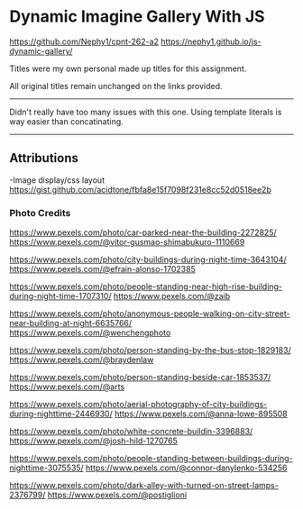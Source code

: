 # Dynamic Imagine Gallery With JS

https://github.com/Nephy1/cpnt-262-a2
https://nephy1.github.io/js-dynamic-gallery/

Titles were my own personal made up titles for this assignment. 

All original titles remain unchanged on the links provided.

---

Didn't really have too many issues with this one. Using template literals is way easier than concatinating. 

---
## Attributions
-Image display/css layout
 https://gist.github.com/acidtone/fbfa8e15f7098f231e8cc52d0518ee2b

### Photo Credits
https://www.pexels.com/photo/car-parked-near-the-building-2272825/
https://www.pexels.com/@vitor-gusmao-shimabukuro-1110669

https://www.pexels.com/photo/city-buildings-during-night-time-3643104/
https://www.pexels.com/@efrain-alonso-1702385

https://www.pexels.com/photo/people-standing-near-high-rise-building-during-night-time-1707310/
https://www.pexels.com/@zaib

https://www.pexels.com/photo/anonymous-people-walking-on-city-street-near-building-at-night-6635766/
https://www.pexels.com/@wenchengphoto

https://www.pexels.com/photo/person-standing-by-the-bus-stop-1829183/
https://www.pexels.com/@braydenlaw

https://www.pexels.com/photo/person-standing-beside-car-1853537/
https://www.pexels.com/@arts

https://www.pexels.com/photo/aerial-photography-of-city-buildings-during-nighttime-2446930/
https://www.pexels.com/@anna-lowe-895508

https://www.pexels.com/photo/white-concrete-buildin-3396883/
https://www.pexels.com/@josh-hild-1270765

https://www.pexels.com/photo/people-standing-between-buildings-during-nighttime-3075535/
https://www.pexels.com/@connor-danylenko-534256

https://www.pexels.com/photo/dark-alley-with-turned-on-street-lamps-2376799/
https://www.pexels.com/@postiglioni
